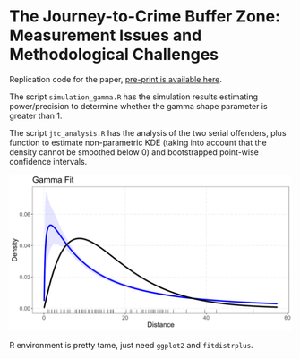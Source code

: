 # The Journey-to-Crime Buffer Zone: Measurement Issues and Methodological Challenges

Replication code for the paper, [pre-print is available here](https://www.crimrxiv.com/pub/udrmepzn/release/1).

The script `simulation_gamma.R` has the simulation results estimating power/precision to determine whether the gamma shape parameter is greater than 1.

The script `jtc_analysis.R` has the analysis of the two serial offenders, plus function to estimate non-parametric KDE (taking into account that the density cannot be smoothed below 0) and bootstrapped point-wise confidence intervals.

![](/outputs/JTC_01V2.png)

R environment is pretty tame, just need `ggplot2` and `fitdistrplus`.

